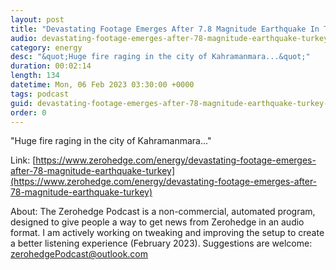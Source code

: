 ```yaml
---
layout: post
title: "Devastating Footage Emerges After 7.8 Magnitude Earthquake In Turkey"
audio: devastating-footage-emerges-after-78-magnitude-earthquake-turkey-0
category: energy
desc: "&quot;Huge fire raging in the city of Kahramanmara...&quot;"
duration: 00:02:14
length: 134
datetime: Mon, 06 Feb 2023 03:30:00 +0000
tags: podcast
guid: devastating-footage-emerges-after-78-magnitude-earthquake-turkey-0
order: 0
---
```

&quot;Huge fire raging in the city of Kahramanmara...&quot;

Link: [https://www.zerohedge.com/energy/devastating-footage-emerges-after-78-magnitude-earthquake-turkey](https://www.zerohedge.com/energy/devastating-footage-emerges-after-78-magnitude-earthquake-turkey)

About: The Zerohedge Podcast is a non-commercial, automated program, designed to give people a way to get news from Zerohedge in an audio format.  I am actively working on tweaking and improving the setup to create a better listening experience (February 2023).  Suggestions are welcome: [zerohedgePodcast@outlook.com](mailto:zerohedgePodcast@outlook.com)